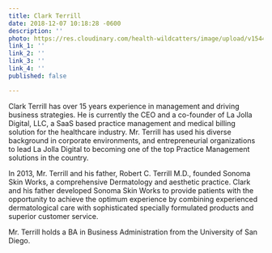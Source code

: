 ```yaml
---
title: Clark Terrill
date: 2018-12-07 10:18:28 -0600
description: ''
photo: https://res.cloudinary.com/health-wildcatters/image/upload/v1544199528/image.png
link_1: ''
link_2: ''
link_3: ''
link_4: ''
published: false

---
```

Clark Terrill has over 15 years experience in management and driving business strategies. He is currently the CEO and a co-founder of La Jolla Digital, LLC, a SaaS based practice management and medical billing solution for the healthcare industry. Mr. Terrill has used his diverse background in corporate environments, and entrepreneurial organizations to lead La Jolla Digital to becoming one of the top Practice Management solutions in the country.

In 2013, Mr. Terrill and his father, Robert C. Terrill M.D., founded Sonoma Skin Works, a comprehensive Dermatology and aesthetic practice. Clark and his father developed Sonoma Skin Works to provide patients with the opportunity to achieve the optimum experience by combining experienced dermatological care with sophisticated specially formulated products and superior customer service.

Mr. Terrill holds a BA in Business Administration from the University of San Diego.
